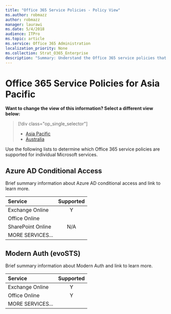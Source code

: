 ```yaml
---
title: "Office 365 Service Policies - Policy View"
ms.author: robmazz
author: robmazz
manager: laurawi
ms.date: 5/4/2018
audience: ITPro
ms.topic: article
ms.service: Office 365 Administration
localization_priority: None
ms.collection: Strat_O365_Enterprise
description: "Summary: Understand the Office 365 service policies that are supported by Microsoft online services."
---
```


# Office 365 Service Policies for Asia Pacific
**Want to change the view of this information? Select a different view below:**
> [!div class="op_single_selector"] 
> - [Asia Pacific](office-365-service-policies-asia-pacific-policies.md)
> - [Australia](office-365-service-policies-australia-policies.md)

Use the following lists to determine which Office 365 service policies are supported for individual Microsoft services.

## Azure AD Conditional Access 
Brief summary information about Azure AD conditional access and link to learn more.

|**Service**|**Supported**|
|:-----|:-----:|
| Exchange Online| Y |
| Office Online |  |
| SharePoint Online | N/A |
| MORE SERVICES... |  |

## Modern Auth (evoSTS)
Brief summary information about Modern Auth and link to learn more.

|**Service**|**Supported**|
|:-----|:-----:|
| Exchange Online| Y |
| Office Online | Y |
| MORE SERVICES... |  |